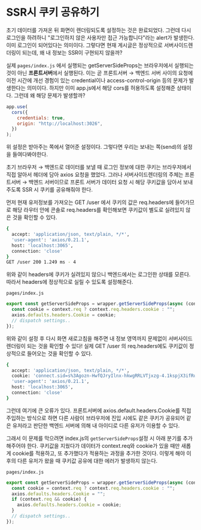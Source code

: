 ﻿# SSR시 쿠키 공유하기

초기 데이터를 가져온 뒤 화면이 렌더링되도록 설정하는 것은 완료되었다. 그런데 다시 로그인을 하려하니 "로그인하지 않은 사용자만 접근 가능합니다"라는 alert가 발생한다. 이미 로그인이 되어있다는 의미이다. 그렇다면 현재 게시글은 정상적으로 서버사이드렌더링이 되는데, 왜 내 정보는 SSR이 구현되지 않을까?

실제 `pages/index.js` 에서 실행되는 getServerSideProps는 브라우저에서 실행되는 것이 아닌 **프론트서버**에서 실행된다. 이는 곧 프론트서버 → 백엔드 서버 사이의 요청에 이전 시간에 개선 경험이 있는 credential이나 access-control-origin 등의 문제가 발생한다는 의미이다. 하지만 이미 app.js에서 해당 cors를 허용하도록 설정해준 상태이다. 그런데 왜 해당 문제가 발생할까?

```jsx
app.use(
  cors({
    credentials: true,
    origin: "http://localhost:3026",
  })
);
```

위 설정은 받아주는 쪽에서 열어준 설정이다. 그렇다면 우리는 보내는 쪽(send)의 설정을 들여다봐야한다.

초기 브라우저 → 백엔드로 데이터를 보낼 때 로그인 정보에 대한 쿠키는 브라우저에서 직접 알아서 헤더에 담아 axios 요청을 했었다. 그러나 서버사이드렌더링의 주체는 프론트서버 → 백엔드 서버이므로 프론트 서버가 데이터 요청 시 해당 쿠키값을 담아서 보내주도록 SSR 시 쿠키를 공유해줘야 한다.

먼저 현재 유저정보를 가져오는 GET /user 에서 쿠키의 값은 req.headers에 들어가므로 해당 라우터 안에 콘솔로 req.headers를 확인해보면 쿠키값이 별도로 실려있지 않은 것을 확인할 수 있다.

```bash
{
  accept: 'application/json, text/plain, */*',
  'user-agent': 'axios/0.21.1',
  host: 'localhost:3065',
  connection: 'close'
}
GET /user 200 1.249 ms - 4
```

위와 같이 headers에 쿠키가 실려있지 않으니 백엔드에서는 로그인한 상태를 모른다.  
따라서 headers에 정상적으로 실릴 수 있도록 설정해준다.

`pages/index.js`

```jsx
export const getServerSideProps = wrapper.getServerSideProps(async (context) => {
  const cookie = context.req ? context.req.headers.cookie : "";
  axios.defaults.headers.Cookie = cookie;
  // dispatch settings..
});
```

위와 같이 설정 후 다시 화면 새로고침을 해주면 내 정보 영역까지 문제없이 서버사이드렌더링이 되는 것을 확인할 수 있다! 실제 GET /user 의 req.headers에도 쿠키값이 정상적으로 들어오는 것을 확인할 수 있다.

```bash
{
  accept: 'application/json, text/plain, */*',
  cookie: 'connect.sid=s%3Agozn-HwfQJryIlnx-hkwgRRLVTjxzg-4.1kspjX3ifRu3We7t6eA5GDsOafdxN2X1am%2FdZSpR0lI',
  'user-agent': 'axios/0.21.1',
  host: 'localhost:3065',
  connection: 'close'
}
```

그런데 여기에 큰 오류가 있다. 프론트서버에 axios.default.headers.Cookie를 직접 주입하는 방식으로 하면 다른 사람이 브라우저에 진입 시에도 같은 쿠키가 공유되어 같은 유저라고 판단한 백엔드 서버에 의해 내 아이디로 다른 유저가 이용할 수 있다.

그래서 이 문제를 막으려면 index.js의 `getServerSideProps`설정 시 아래 분기를 추가해주어야 한다. 쿠키값을 지웠다가 데이터가 context.req와 cookie가 있을 때만 새롭게 cookie를 적용하고, 또 추가했다가 적용하는 과정을 추가한 것이다. 이렇게 해야 이후의 다른 유저가 왔을 때 쿠키값 공유에 대한 에러가 발생하지 않는다.

`pages/index.js`

```jsx
export const getServerSideProps = wrapper.getServerSideProps(async (context) => {
  const cookie = context.req ? context.req.headers.cookie : "";
  axios.defaults.headers.Cookie = "";
  if (context.req && cookie) {
    axios.defaults.headers.Cookie = cookie;
  }
  // dispatch settings..
});
```
